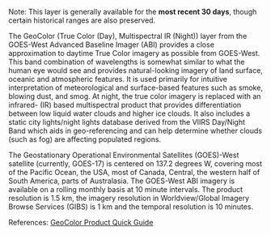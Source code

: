 Note: This layer is generally available for the **most recent 30 days**, though certain historical ranges are also preserved.

The GeoColor (True Color (Day), Multispectral IR (Night)) layer from the GOES-West Advanced Baseline Imager (ABI) provides a close approximation to daytime True Color imagery as possible from GOES-West. This band combination of wavelengths is somewhat similar to what the human eye would see and provides natural-looking imagery of land surface, oceanic and atmospheric features. It is used primarily for intuitive interpretation of meteorological and surface-based features such as smoke, blowing dust, and smog. At night, the true color imagery is replaced with an infrared- (IR) based multispectral product that provides differentiation between low liquid water clouds and higher ice clouds. It also includes a static city lights/night lights database derived from the VIIRS Day/Night Band which aids in geo-referencing and can help determine whether clouds (such as fog) are affecting populated regions.

The Geostationary Operational Environmental Satellites (GOES)-West satellite (currently, GOES-17) is centered on 137.2 degrees W, covering most of the Pacific Ocean, the USA, most of Canada, Central, the western half of South America, parts of Australasia. The GOES-West ABI imagery is available on a rolling monthly basis at 10 minute intervals. The product resolution is 1.5 km, the imagery resolution in Worldview/Global Imagery Browse Services (GIBS) is 1 km and the temporal resolution is 10 minutes.

References: [GeoColor Product Quick Guide](https://www.star.nesdis.noaa.gov/GOES/documents/QuickGuide_CIRA_Geocolor_20171019.pdf)